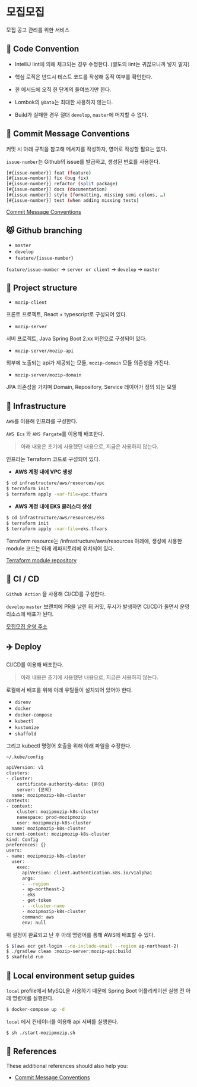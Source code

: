 # 모집모집

모집 공고 관리를 위한 서비스

## :baby: Code Convention

- IntelliJ lint에 의해 체크되는 경우 수정한다. (별도의 lint는 귀찮으니까 넣지 말자)

- 핵심 로직은 반드시 테스트 코드를 작성해 동작 여부를 확인한다.

- 한 메서드에 오직 한 단계의 들여쓰기만 한다.

- Lombok의 `@Data`는 최대한 사용하지 않는다.

- Build가 실패한 경우 절대 `develop`, `master`에 머지할 수 없다.

## :facepunch: Commit Message Conventions

커밋 시 아래 규칙을 참고해 메세지를 작성하자, 영어로 작성할 필요는 없다.

`issue-number`는 Github의 issue를 발급하고, 생성된 번호를 사용한다.

```bash
[#{issue-number}] feat (feature)
[#{issue-number}] fix (bug fix)
[#{issue-number}] refactor (split package)
[#{issue-number}] docs (documentation)
[#{issue-number}] style (formatting, missing semi colons, …)
[#{issue-number}] test (when adding missing tests)
```

[Commit Message Conventions](https://gist.github.com/stephenparish/9941e89d80e2bc58a153)

## :pouting_cat: Github branching 

- `master`
- `develop`
- `feature/{issue-number}`

`feature/issue-number` -> `server or client` -> `develop` -> `master`

## :open_file_folder: Project structure 

- `mozip-client`

프론트 프로젝트, React + typescript로 구성되어 있다.

- `mozip-server`

서버 프로젝트, Java Spring Boot 2.xx 버전으로 구성되어 있다.

- `mozip-server/mozip-api`

외부에 노출되는 api가 제공되는 모듈, `mozip-domain` 모듈 의존성을 가진다.

- `mozip-server/mozip-domain`

JPA 의존성을 가지며 Domain, Repository, Service 레이어가 정의 되는 모델


## :space_invader: Infrastructure

`AWS`를 이용해 인프라를 구성한다.

`AWS Ecs` 와 `AWS Fargate`를 이용해 배포한다.

> 아래 내용은 초기에 사용했던 내용으로, 지금은 사용하지 않는다.

인프라는 Terraform 코드로 구성되어 있다.

- **AWS 계정 내에 VPC 생성**

```bash
$ cd infrastructure/aws/resources/vpc
$ terraform init
$ terraform apply -var-file=vpc.tfvars
```
- **AWS 계정 내에 EKS 클러스터 생성** 

```bash
$ cd infrastructure/aws/resources/eks
$ terraform init
$ terraform apply -var-file=eks.tfvars
```

Terraform resource는 /infrastructure/aws/resources 아래에, 생성에 사용한 module 코드는 아래 레파지토리에 위치되어 있다.

[Terraform module repository](https://github.com/tramyu/infrastructure-as-code-tramyu)

## :roller_coaster: CI / CD

`Github Action` 을 사용해 CI/CD를 구성한다.

`develop` `master` 브랜치에 PR을 날린 뒤 커밋, 푸시가 발생하면 CI/CD가 돌면서 운영 리소스에 배포가 된다.

[모집모집 운영 주소](http://mozipmozip.com)

## :airplane: Deploy

CI/CD를 이용해 배포한다.

> 아래 내용은 초기에 사용했던 내용으로, 지금은 사용하지 않는다.

로컬에서 배포를 위해 아래 유틸들이 설치되어 있어야 한다.

- `direnv`
- `docker`
- `docker-compose`
- `kubectl`
- `kustomize`
- `skaffold`

그리고 kubectl 명령어 호출을 위해 아래 파일을 수정한다.

`~/.kube/config`

```bash
apiVersion: v1
clusters:
- cluster:
    certificate-authority-data: {문의}
    server: {문의}
  name: mozipmozip-k8s-cluster
contexts:
- context:
    cluster: mozipmozip-k8s-cluster
    namespace: prod-mozipmozip
    user: mozipmozip-k8s-cluster
  name: mozipmozip-k8s-cluster
current-context: mozipmozip-k8s-cluster
kind: Config
preferences: {}
users:
- name: mozipmozip-k8s-cluster
  user:
    exec:
      apiVersion: client.authentication.k8s.io/v1alpha1
      args:
      - --region
      - ap-northeast-2
      - eks
      - get-token
      - --cluster-name
      - mozipmozip-k8s-cluster
      command: aws
      env: null
```

위 설정이 완료되고 난 후 아래 명령어를 통해 AWS에 배포할 수 있다.

```bash
$ $(aws ecr get-login --no-include-email --region ap-northeast-2)
$ ./gradlew clean :mozip-server:mozip-api:build
$ skaffold run
```

## :whale: Local environment setup guides

`local` profile에서 MySQL을 사용하기 때문에 Spring Boot 어플리케이션 실행 전 아래 명령어를 실행한다.

```bash
$ docker-compose up -d
```

`local` 에서 컨테이너를 이용해 api 서버를 실행한다.

```bash
$ sh ./start-mozipmozip.sh
```

## :baby_chick: References
These additional references should also help you:

- [Commit Message Conventions](https://gist.github.com/stephenparish/9941e89d80e2bc58a153)
